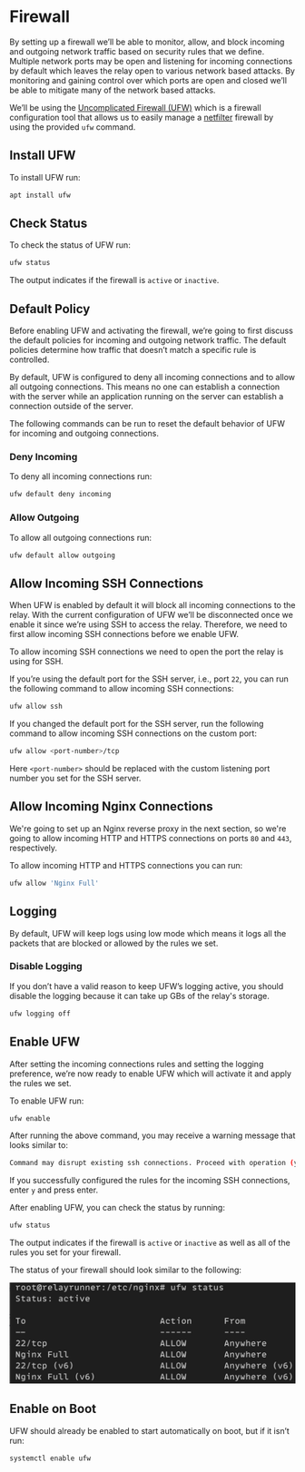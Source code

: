 # Firewall

By setting up a firewall we’ll be able to monitor, allow, and block incoming and outgoing network traffic based on security rules that we define. Multiple network ports may be open and listening for incoming connections by default which leaves the relay open to various network based attacks. By monitoring and gaining control over which ports are open and closed we’ll be able to mitigate many of the network based attacks.

We’ll be using the [Uncomplicated Firewall (UFW)](https://launchpad.net/ufw "Uncomplicated Firewall (UFW)") which is a firewall configuration tool that allows us to easily manage a [netfilter](https://www.netfilter.org/ "netfilter") firewall by using the provided `ufw` command.

## Install UFW

To install UFW run:

```bash
apt install ufw
```

## Check Status

To check the status of UFW run:

```bash
ufw status
```

The output indicates if the firewall is `active` or `inactive`.

## Default Policy

Before enabling UFW and activating the firewall, we’re going to first discuss the default policies for incoming and outgoing network traffic. The default policies determine how traffic that doesn’t match a specific rule is controlled.

By default, UFW is configured to deny all incoming connections and to allow all outgoing connections. This means no one can establish a connection with the server while an application running on the server can establish a connection outside of the server.

The following commands can be run to reset the default behavior of UFW for incoming and outgoing connections.

### Deny Incoming

To deny all incoming connections run:

```bash
ufw default deny incoming
```

### Allow Outgoing

To allow all outgoing connections run:

```bash
ufw default allow outgoing
```

## Allow Incoming SSH Connections

When UFW is enabled by default it will block all incoming connections to the relay. With the current configuration of UFW we’ll be disconnected once we enable it since we’re using SSH to access the relay. Therefore, we need to first allow incoming SSH connections before we enable UFW.

To allow incoming SSH connections we need to open the port the relay is using for SSH.

If you’re using the default port for the SSH server, i.e., port `22`, you can run the following command to allow incoming SSH connections:

```bash
ufw allow ssh
```

If you changed the default port for the SSH server, run the following command to allow incoming SSH connections on the custom port:

```bash
ufw allow <port-number>/tcp
```

Here `<port-number>` should be replaced with the custom listening port number you set for the SSH server.

## Allow Incoming Nginx Connections

We're going to set up an Nginx reverse proxy in the next section, so we're going to allow incoming HTTP and HTTPS connections on ports `80` and `443`, respectively.

To allow incoming HTTP and HTTPS connections you can run:

```bash
ufw allow 'Nginx Full'
```

## Logging

By default, UFW will keep logs using low mode which means it logs all the packets that are blocked or allowed by the rules we set.

### Disable Logging

If you don’t have a valid reason to keep UFW’s logging active, you should disable the logging because it can take up GBs of the relay's storage.

```bash
ufw logging off
```

## Enable UFW

After setting the incoming connections rules and setting the logging preference, we’re now ready to enable UFW which will activate it and apply the rules we set.

To enable UFW run:

```bash
ufw enable
```

After running the above command, you may receive a warning message that looks similar to:

```bash
Command may disrupt existing ssh connections. Proceed with operation (y|n)?
```

If you successfully configured the rules for the incoming SSH connections, enter `y` and press enter.

After enabling UFW, you can check the status by running:

```bash
ufw status
```

The output indicates if the firewall is `active` or `inactive` as well as all of the rules you set for your firewall.

The status of your firewall should look similar to the following:

![UFW Status](../images/ufw-status.png)

## Enable on Boot

UFW should already be enabled to start automatically on boot, but if it isn’t run:

```bash
systemctl enable ufw
```
